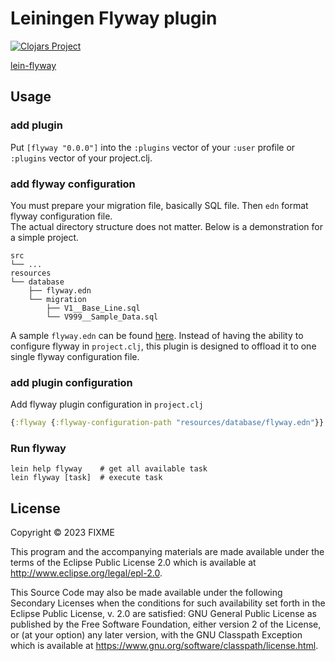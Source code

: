 # Leiningen Flyway plugin

[![Clojars Project](https://img.shields.io/clojars/v/al.rug/lein-flyway.svg)](https://clojars.org/al.rug/lein-flyway)

[lein-flyway](https://github.com/metaphor/lein-flyway)

## Usage

### add plugin

Put `[flyway "0.0.0"]` into the `:plugins` vector of your `:user` profile or `:plugins` vector of your project.clj.  

### add flyway configuration

You must prepare your migration file, basically SQL file. Then `edn` format flyway configuration file.  
The actual directory structure does not matter. Below is a demonstration for a simple project.  

```
src
└── ...
resources
└── database
    ├── flyway.edn
    └── migration
        ├── V1__Base_Line.sql
        └── V999__Sample_Data.sql
```

A sample `flyway.edn` can be found [here](sample/resources/database/flyway.edn). Instead of having the ability to configure flyway in `project.clj`, this plugin is designed to offload it to one single flyway configuration file.

### add plugin configuration

Add flyway plugin configuration in `project.clj`  

```clojure
{:flyway {:flyway-configuration-path "resources/database/flyway.edn"}}
```

### Run flyway

```shell
lein help flyway    # get all available task
lein flyway [task]  # execute task
```

## License

Copyright © 2023 FIXME

This program and the accompanying materials are made available under the
terms of the Eclipse Public License 2.0 which is available at
http://www.eclipse.org/legal/epl-2.0.

This Source Code may also be made available under the following Secondary
Licenses when the conditions for such availability set forth in the Eclipse
Public License, v. 2.0 are satisfied: GNU General Public License as published by
the Free Software Foundation, either version 2 of the License, or (at your
option) any later version, with the GNU Classpath Exception which is available
at https://www.gnu.org/software/classpath/license.html.
